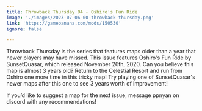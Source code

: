 ```yaml
---
title: Throwback Thursday 04 - Oshiro's Fun Ride
image: './images/2023-07-06-00-throwback-thursday.png'
link: 'https://gamebanana.com/mods/150530'
ignore: false

---
```


Throwback Thursday is the series that features maps older than a year that newer players may have missed. This issue features Oshiro's Fun Ride by SunsetQuasar, which released November 26th, 2020. Can you believe this map is almost 3 years old? Return to the Celestial Resort and run from Oshiro one more time in this tricky map! Try playing one of SunsetQuasar's newer maps after this one to see 3 years worth of improvement!

If you’d like to suggest a map for the next issue, message ppnyan on discord with any recommendations!

